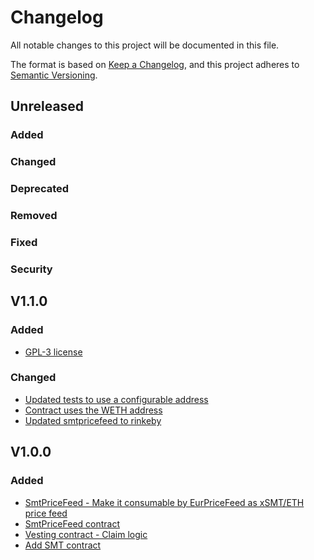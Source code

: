 # Changelog

All notable changes to this project will be documented in this file.

The format is based on [Keep a Changelog](https://keepachangelog.com/en/1.0.0/),
and this project adheres to [Semantic Versioning](https://semver.org/spec/v2.0.0.html).

## Unreleased 
### Added
### Changed
### Deprecated
### Removed
### Fixed
### Security

## V1.1.0
### Added
- [GPL-3 license](https://github.com/SwarmMarkets/swarm-markets-token/commit/ea7874552f617f65115c5efa729e5a5b344adc5f)

### Changed
- [Updated tests to use a configurable address](https://github.com/SwarmMarkets/swarm-markets-token/commit/86e5aeedf4cc0c50578ed4100abafc7c9a6ac1dc)
- [Contract uses the WETH address](https://github.com/SwarmMarkets/swarm-markets-token/commit/0b90815e4993d791183eff77720092e67149af9e)
- [Updated smtpricefeed to rinkeby](https://github.com/SwarmMarkets/swarm-markets-token/commit/9e9115ab9bd7f5add786a98df212a31cb1250db6)

## V1.0.0
### Added
- [SmtPriceFeed - Make it consumable by EurPriceFeed as xSMT/ETH price feed](https://github.com/SwarmMarkets/swarm-markets-token/commit/c8e3f4bbfeec33a2fcd5a52797865aad9b3cd614)
- [SmtPriceFeed contract](https://github.com/SwarmMarkets/swarm-markets-token/commit/d840fc20df4d0a8e0b201b056d1af972bec07060)
- [Vesting contract - Claim logic](https://github.com/SwarmMarkets/swarm-markets-token/commit/ee6f09d44b4b88f2e501864aaed4fb1e1544059b)
- [Add SMT contract](https://github.com/SwarmMarkets/swarm-markets-token/commit/8decc15c55ff5decd937e819e82cd50f75e9f662)

